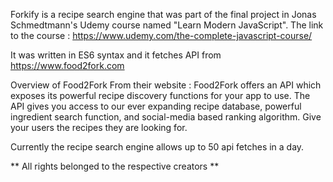Forkify is a recipe search engine that was part of the final project in Jonas Schmedtmann's Udemy course named "Learn Modern JavaScript". The link to the course : https://www.udemy.com/the-complete-javascript-course/

It was written in ES6 syntax and it fetches API from https://www.food2fork.com

Overview of Food2Fork From their website : 
Food2Fork offers an API which exposes its powerful recipe discovery functions for your app to use. 
The API gives you access to our ever expanding recipe database, powerful ingredient search function, and social-media based ranking algorithm. Give your users the recipes they are looking for.

Currently the recipe search engine allows up to 50 api fetches in a day. 

** All rights belonged to the respective creators ** 